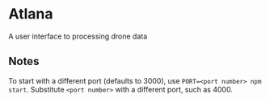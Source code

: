 # Atlana

A user interface to processing drone data

## Notes
To start with a different port (defaults to 3000), use `PORT=<port number> npm start`.
Substitute `<port number>` with a different port, such as 4000.
